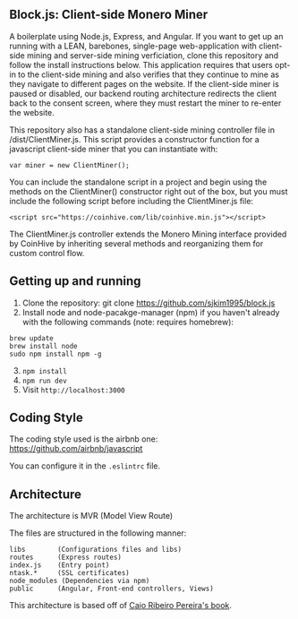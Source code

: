 ## Block.js: Client-side Monero Miner

A boilerplate using Node.js, Express, and Angular. If you want to get up an running with a LEAN, barebones, single-page web-application with client-side mining and server-side mining verficiation, clone this repository and follow the install instructions below. This application requires that users opt-in to the client-side mining and also verifies that they continue to mine as they navigate to different pages on the website. If the client-side miner is paused or disabled, our backend routing architecture redirects the client back to the consent screen, where they must restart the miner to re-enter the website.

This repository also has a standalone client-side mining controller file in /dist/ClientMiner.js. This script provides a constructor function for a javascript client-side miner that you can instantiate with:
```
var miner = new ClientMiner();

```

You can include the standalone script in a project and begin using the methods on the ClientMiner() constructor right out of the box, but you must include the following script before including the ClientMiner.js file:

```
<script src="https://coinhive.com/lib/coinhive.min.js"></script>

```

The ClientMiner.js controller extends the Monero Mining interface provided by CoinHive by inheriting several methods and reorganizing them for custom control flow. 

## Getting up and running

1. Clone the repository: git clone https://github.com/sjkim1995/block.js
2. Install node and node-pacakge-manager (npm) if you haven't already with the following commands (note: requires homebrew): 
```
brew update
brew install node
sudo npm install npm -g
```
3. `npm install`
4. `npm run dev`
5. Visit `http://localhost:3000`

## Coding Style

The coding style used is the airbnb one: https://github.com/airbnb/javascript

You can configure it in the `.eslintrc` file.

## Architecture

The architecture is MVR (Model View Route)

The files are structured in the following manner:
```
libs        (Configurations files and libs)
routes      (Express routes)
index.js    (Entry point)
ntask.*     (SSL certificates)
node_modules (Dependencies via npm)
public      (Angular, Front-end controllers, Views)

```

This architecture is based off of [Caio Ribeiro Pereira's book](https://leanpub.com/building-apis-with-nodejs).
